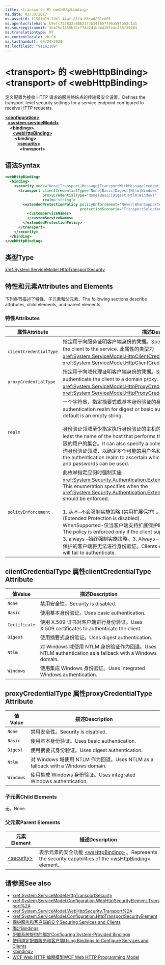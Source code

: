 ```yaml
---
title: <transport> 的 <webHttpBinding>
ms.date: 03/30/2017
ms.assetid: f150fb19-7de1-44af-81f4-86cad881cd05
ms.openlocfilehash: b9efc732832a8862373b14f657796a59fb52c1a1
ms.sourcegitcommit: 5b475c1855b32cf78d2d1bbb4295e4c236f39464
ms.translationtype: MT
ms.contentlocale: zh-CN
ms.lasthandoff: 09/24/2020
ms.locfileid: "91162109"
---
```

# <a name="transport-of-webhttpbinding"></a><span data-ttu-id="9714e-102">\<transport> 的 \<webHttpBinding></span><span class="sxs-lookup"><span data-stu-id="9714e-102">\<transport> of \<webHttpBinding></span></span>

<span data-ttu-id="9714e-103">定义配置为接收 HTTP 请求的服务终结点的传输级安全设置。</span><span class="sxs-lookup"><span data-stu-id="9714e-103">Defines the transport-level security settings for a service endpoint configured to receive HTTP requests.</span></span>  
  
[**\<configuration>**](../configuration-element.md)\
&nbsp;&nbsp;[**\<system.serviceModel>**](system-servicemodel.md)\
&nbsp;&nbsp;&nbsp;&nbsp;[**\<bindings>**](bindings.md)\
&nbsp;&nbsp;&nbsp;&nbsp;&nbsp;&nbsp;[**\<webHttpBinding>**](webhttpbinding.md)\
&nbsp;&nbsp;&nbsp;&nbsp;&nbsp;&nbsp;&nbsp;&nbsp;**\<binding>**\
&nbsp;&nbsp;&nbsp;&nbsp;&nbsp;&nbsp;&nbsp;&nbsp;&nbsp;&nbsp;[**\<security>**](security-of-webhttpbinding.md)\
&nbsp;&nbsp;&nbsp;&nbsp;&nbsp;&nbsp;&nbsp;&nbsp;&nbsp;&nbsp;&nbsp;&nbsp;**\<transport>**  
  
## <a name="syntax"></a><span data-ttu-id="9714e-104">语法</span><span class="sxs-lookup"><span data-stu-id="9714e-104">Syntax</span></span>  
  
```xml  
<webHttpBinding>
  <binding>
    <security mode="None|Transport|Message|TransportWithMessageCredential|TransportCredentialOnly">
      <transport clientCredentialType="None|Basic|Digest|Ntlm|Windows"
                 proxyCredentialType="None|Basic|Digest|Ntlm|Windows"
                 realm="string">
        <extendedProtectionPolicy policyEnforcement="Never|WhenSupported|Always"
                                  protectionScenario="TransportSelected|TrustedProxy">
          <customServiceNames>
          </customServiceNames>
        </extendedProtectionPolicy>
      </transport>
    </security>
  </binding>
</webHttpBinding>
```  
  
## <a name="type"></a><span data-ttu-id="9714e-105">类型</span><span class="sxs-lookup"><span data-stu-id="9714e-105">Type</span></span>  

 <xref:System.ServiceModel.HttpTransportSecurity>  
  
## <a name="attributes-and-elements"></a><span data-ttu-id="9714e-106">特性和元素</span><span class="sxs-lookup"><span data-stu-id="9714e-106">Attributes and Elements</span></span>  

 <span data-ttu-id="9714e-107">下列各节描述了特性、子元素和父元素。</span><span class="sxs-lookup"><span data-stu-id="9714e-107">The following sections describe attributes, child elements, and parent elements.</span></span>  
  
### <a name="attributes"></a><span data-ttu-id="9714e-108">特性</span><span class="sxs-lookup"><span data-stu-id="9714e-108">Attributes</span></span>  
  
|<span data-ttu-id="9714e-109">属性</span><span class="sxs-lookup"><span data-stu-id="9714e-109">Attribute</span></span>|<span data-ttu-id="9714e-110">描述</span><span class="sxs-lookup"><span data-stu-id="9714e-110">Description</span></span>|  
|---------------|-----------------|  
|`clientCredentialType`|<span data-ttu-id="9714e-111">指定用于向服务证明客户端身份的凭据。</span><span class="sxs-lookup"><span data-stu-id="9714e-111">Specifies the credential used to authenticate the client to the service.</span></span> <span data-ttu-id="9714e-112">此属性的类型为 <xref:System.ServiceModel.HttpClientCredentialType>。</span><span class="sxs-lookup"><span data-stu-id="9714e-112">This attribute is of type <xref:System.ServiceModel.HttpClientCredentialType>.</span></span>|  
|`proxyCredentialType`|<span data-ttu-id="9714e-113">指定用于向域代理证明客户端身份的凭据。</span><span class="sxs-lookup"><span data-stu-id="9714e-113">Specifies the credential used to authenticate the client to a domain proxy.</span></span> <span data-ttu-id="9714e-114">此属性的类型为 <xref:System.ServiceModel.HttpProxyCredentialType>。</span><span class="sxs-lookup"><span data-stu-id="9714e-114">This attribute is of type <xref:System.ServiceModel.HttpProxyCredentialType>.</span></span>|  
|`realm`|<span data-ttu-id="9714e-115">一个字符串，指定摘要式或基本身份验证的身份验证领域。</span><span class="sxs-lookup"><span data-stu-id="9714e-115">A string that specifies the authentication realm for digest or basic authentication.</span></span> <span data-ttu-id="9714e-116">默认值为一个空字符串。</span><span class="sxs-lookup"><span data-stu-id="9714e-116">The default is an empty string.</span></span><br /><br /> <span data-ttu-id="9714e-117">身份验证领域至少指定执行身份验证的主机的名称。</span><span class="sxs-lookup"><span data-stu-id="9714e-117">An authentication realm specifies at least the name of the host that performs the authentication.</span></span> <span data-ttu-id="9714e-118">它还可以指定具有访问权限的用户的集合。</span><span class="sxs-lookup"><span data-stu-id="9714e-118">It can also specify a collection of users that has access.</span></span> <span data-ttu-id="9714e-119">用户可以查询身份验证领域，以确定多个可能的用户名和密码中哪一个可以使用。</span><span class="sxs-lookup"><span data-stu-id="9714e-119">A user can query the authentication realm to ascertain which one of the several possible usernames and passwords can be used.</span></span>|  
|`policyEnforcement`|<span data-ttu-id="9714e-120">此枚举指定应何时强制实施 <xref:System.Security.Authentication.ExtendedProtection.ExtendedProtectionPolicy>。</span><span class="sxs-lookup"><span data-stu-id="9714e-120">This enumeration specifies when the <xref:System.Security.Authentication.ExtendedProtection.ExtendedProtectionPolicy> should be enforced.</span></span><br /><br /> <span data-ttu-id="9714e-121">1. 从不–不会强制实施策略 (禁用扩展保护) 。</span><span class="sxs-lookup"><span data-stu-id="9714e-121">1.  Never – The policy is never enforced (Extended Protection is disabled).</span></span><br /><span data-ttu-id="9714e-122">WhenSupported-仅当客户端支持扩展保护时才强制实施策略。</span><span class="sxs-lookup"><span data-stu-id="9714e-122">2.  WhenSupported – The policy is enforced only if the client supports Extended Protection.</span></span><br /><span data-ttu-id="9714e-123">3. always –始终强制实施策略。</span><span class="sxs-lookup"><span data-stu-id="9714e-123">3.  Always – The policy is always enforced.</span></span> <span data-ttu-id="9714e-124">不支持扩展保护的客户端将无法进行身份验证。</span><span class="sxs-lookup"><span data-stu-id="9714e-124">Clients which don’t support Extended Protection will fail to authenticate.</span></span>|  
  
## <a name="clientcredentialtype-attribute"></a><span data-ttu-id="9714e-125">clientCredentialType 属性</span><span class="sxs-lookup"><span data-stu-id="9714e-125">clientCredentialType Attribute</span></span>  
  
|<span data-ttu-id="9714e-126">值</span><span class="sxs-lookup"><span data-stu-id="9714e-126">Value</span></span>|<span data-ttu-id="9714e-127">描述</span><span class="sxs-lookup"><span data-stu-id="9714e-127">Description</span></span>|  
|-----------|-----------------|  
|`None`|<span data-ttu-id="9714e-128">禁用安全性。</span><span class="sxs-lookup"><span data-stu-id="9714e-128">Security is disabled.</span></span>|  
|`Basic`|<span data-ttu-id="9714e-129">使用基本身份验证。</span><span class="sxs-lookup"><span data-stu-id="9714e-129">Uses basic authentication.</span></span>|  
|`Certificate`|<span data-ttu-id="9714e-130">使用 X.509 证书对客户端进行身份验证。</span><span class="sxs-lookup"><span data-stu-id="9714e-130">Uses X.509 certificates to authenticate the client.</span></span>|  
|`Digest`|<span data-ttu-id="9714e-131">使用摘要式身份验证。</span><span class="sxs-lookup"><span data-stu-id="9714e-131">Uses digest authentication.</span></span>|  
|`Ntlm`|<span data-ttu-id="9714e-132">对 Windows 域使用 NTLM 身份验证作为回退。</span><span class="sxs-lookup"><span data-stu-id="9714e-132">Uses NTLM authentication as a fallback with a Windows domain.</span></span>|  
|`Windows`|<span data-ttu-id="9714e-133">使用集成 Windows 身份验证。</span><span class="sxs-lookup"><span data-stu-id="9714e-133">Uses integrated Windows authentication.</span></span>|  
  
## <a name="proxycredentialtype-attribute"></a><span data-ttu-id="9714e-134">proxyCredentialType 属性</span><span class="sxs-lookup"><span data-stu-id="9714e-134">proxyCredentialType Attribute</span></span>  
  
|<span data-ttu-id="9714e-135">值</span><span class="sxs-lookup"><span data-stu-id="9714e-135">Value</span></span>|<span data-ttu-id="9714e-136">描述</span><span class="sxs-lookup"><span data-stu-id="9714e-136">Description</span></span>|  
|-----------|-----------------|  
|`None`|<span data-ttu-id="9714e-137">禁用安全性。</span><span class="sxs-lookup"><span data-stu-id="9714e-137">Security is disabled.</span></span>|  
|`Basic`|<span data-ttu-id="9714e-138">使用基本身份验证。</span><span class="sxs-lookup"><span data-stu-id="9714e-138">Uses basic authentication.</span></span>|  
|`Digest`|<span data-ttu-id="9714e-139">使用摘要式身份验证。</span><span class="sxs-lookup"><span data-stu-id="9714e-139">Uses digest authentication.</span></span>|  
|`Ntlm`|<span data-ttu-id="9714e-140">对 Windows 域使用 NTLM 作为回退。</span><span class="sxs-lookup"><span data-stu-id="9714e-140">Uses NTLM as a fallback with a Windows domain.</span></span>|  
|`Windows`|<span data-ttu-id="9714e-141">使用集成 Windows 身份验证。</span><span class="sxs-lookup"><span data-stu-id="9714e-141">Uses integrated Windows authentication.</span></span>|  
  
### <a name="child-elements"></a><span data-ttu-id="9714e-142">子元素</span><span class="sxs-lookup"><span data-stu-id="9714e-142">Child Elements</span></span>  

 <span data-ttu-id="9714e-143">无。</span><span class="sxs-lookup"><span data-stu-id="9714e-143">None.</span></span>  
  
### <a name="parent-elements"></a><span data-ttu-id="9714e-144">父元素</span><span class="sxs-lookup"><span data-stu-id="9714e-144">Parent Elements</span></span>  
  
|<span data-ttu-id="9714e-145">元素</span><span class="sxs-lookup"><span data-stu-id="9714e-145">Element</span></span>|<span data-ttu-id="9714e-146">描述</span><span class="sxs-lookup"><span data-stu-id="9714e-146">Description</span></span>|  
|-------------|-----------------|  
|[\<security>](security-of-webhttpbinding.md)|<span data-ttu-id="9714e-147">表示元素的安全功能 [\<wsHttpBinding>](wshttpbinding.md) 。</span><span class="sxs-lookup"><span data-stu-id="9714e-147">Represents the security capabilities of the [\<wsHttpBinding>](wshttpbinding.md) element.</span></span>|  
  
## <a name="see-also"></a><span data-ttu-id="9714e-148">请参阅</span><span class="sxs-lookup"><span data-stu-id="9714e-148">See also</span></span>

- <xref:System.ServiceModel.HttpTransportSecurity>
- <xref:System.ServiceModel.Configuration.WebHttpSecurityElement.Transport%2A>
- <xref:System.ServiceModel.WebHttpSecurity.Transport%2A>
- <xref:System.ServiceModel.Configuration.HttpTransportSecurityElement>
- [<span data-ttu-id="9714e-149">保护服务和客户端的安全</span><span class="sxs-lookup"><span data-stu-id="9714e-149">Securing Services and Clients</span></span>](../../../wcf/feature-details/securing-services-and-clients.md)
- [<span data-ttu-id="9714e-150">绑定</span><span class="sxs-lookup"><span data-stu-id="9714e-150">Bindings</span></span>](../../../wcf/bindings.md)
- [<span data-ttu-id="9714e-151">配置系统提供的绑定</span><span class="sxs-lookup"><span data-stu-id="9714e-151">Configuring System-Provided Bindings</span></span>](../../../wcf/feature-details/configuring-system-provided-bindings.md)
- [<span data-ttu-id="9714e-152">使用绑定配置服务和客户端</span><span class="sxs-lookup"><span data-stu-id="9714e-152">Using Bindings to Configure Services and Clients</span></span>](../../../wcf/using-bindings-to-configure-services-and-clients.md)
- [\<binding>](bindings.md)
- [<span data-ttu-id="9714e-153">WCF Web HTTP 编程模型</span><span class="sxs-lookup"><span data-stu-id="9714e-153">WCF Web HTTP Programming Model</span></span>](../../../wcf/feature-details/wcf-web-http-programming-model.md)
